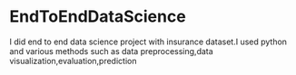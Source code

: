 # EndToEndDataScience
I did end to end data science project with insurance dataset.I used python and various methods such as data preprocessing,data visualization,evaluation,prediction
